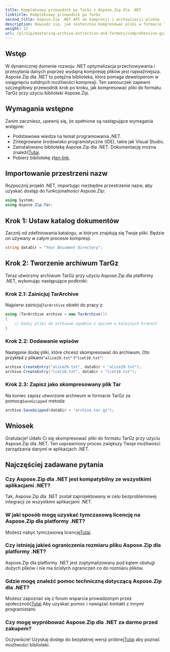 ```yaml
---
title: Kompleksowy przewodnik po TarGz z Aspose.Zip dla .NET
linktitle: Kompleksowy przewodnik po TarGz
second_title: Aspose.Zip .NET API do kompresji i archiwizacji plików
description: Dowiedz się, jak skutecznie kompresować pliki w formacie TarGz za pomocą Aspose.Zip dla .NET. Ten szczegółowy samouczek obejmuje wszystko, od konfiguracji środowiska.
weight: 12
url: /pl/zip/mastering-archive-extraction-and-formats/comprehensive-guide-to-tar-gz/
---
```

## Wstęp

W dynamicznej domenie rozwoju .NET optymalizacja przechowywania i przesyłania danych poprzez wydajną kompresję plików jest najważniejsza. Aspose.Zip dla .NET to potężna biblioteka, która pomaga deweloperom w osiągnięciu solidnych możliwości kompresji. Ten samouczek zapewni szczegółowy przewodnik krok po kroku, jak kompresować pliki do formatu TarGz przy użyciu biblioteki Aspose.Zip.

## Wymagania wstępne

Zanim zaczniesz, upewnij się, że spełnione są następujące wymagania wstępne:

- Podstawowa wiedza na temat programowania .NET.
- Zintegrowane środowisko programistyczne (IDE), takie jak Visual Studio.
-  Zainstalowano bibliotekę Aspose.Zip dla .NET. Dokumentację można znaleźć[Tutaj](https://reference.aspose.com/zip/net/).
-  Pobierz bibliotekę z[ten link](https://releases.aspose.com/zip/net/).

## Importowanie przestrzeni nazw

Rozpocznij projekt .NET, importując niezbędne przestrzenie nazw, aby uzyskać dostęp do funkcjonalności Aspose.Zip:

```csharp
using System;
using Aspose.Zip.Tar;
```

## Krok 1: Ustaw katalog dokumentów

Zacznij od zdefiniowania katalogu, w którym znajdują się Twoje pliki. Będzie on używany w całym procesie kompresji.

```csharp
string dataDir = "Your Document Directory";
```

## Krok 2: Tworzenie archiwum TarGz

Teraz utwórzmy archiwum TarGz przy użyciu Aspose.Zip dla platformy .NET, wykonując następujące podkroki:

### Krok 2.1: Zainicjuj TarArchive

 Najpierw zainicjuj`TarArchive` obiekt do pracy z:

```csharp
using (TarArchive archive = new TarArchive())
{
    // Dodaj pliki do archiwum zgodnie z opisem w kolejnych krokach
}
```

### Krok 2.2: Dodawanie wpisów

 Następnie dodaj pliki, które chcesz skompresować do archiwum. Oto przykład z plikami`"alice29.txt"` I`"lcet10.txt"`:

```csharp
archive.CreateEntry("alice29.txt", dataDir + "alice29.txt");
archive.CreateEntry("lcet10.txt", dataDir + "lcet10.txt");
```

### Krok 2.3: Zapisz jako skompresowany plik Tar

 Na koniec zapisz utworzone archiwum w formacie TarGz za pomocą`SaveGzipped` metoda:

```csharp
archive.SaveGzipped(dataDir + "archive.tar.gz");
```

## Wniosek

Gratulacje! Udało Ci się skompresować pliki do formatu TarGz przy użyciu Aspose.Zip dla .NET. Ten usprawniony proces zwiększy Twoje możliwości zarządzania danymi w aplikacjach .NET.

## Najczęściej zadawane pytania

### Czy Aspose.Zip dla .NET jest kompatybilny ze wszystkimi aplikacjami .NET?
Tak, Aspose.Zip dla .NET został zaprojektowany w celu bezproblemowej integracji ze wszystkimi aplikacjami .NET.

### W jaki sposób mogę uzyskać tymczasową licencję na Aspose.Zip dla platformy .NET?
 Możesz nabyć tymczasową licencję[Tutaj](https://purchase.conholdate.com/temporary-license/).

### Czy istnieją jakieś ograniczenia rozmiaru pliku Aspose.Zip dla platformy .NET?
Aspose.Zip dla platformy .NET jest zoptymalizowany pod kątem obsługi dużych plików i nie ma ścisłych ograniczeń co do rozmiaru plików.

### Gdzie mogę znaleźć pomoc techniczną dotyczącą Aspose.Zip dla .NET?
 Możesz zapoznać się z forum wsparcia prowadzonym przez społeczność[Tutaj](https://forum.aspose.com/c/zip/37) Aby uzyskać pomoc i nawiązać kontakt z innymi programistami.

### Czy mogę wypróbować Aspose.Zip dla .NET za darmo przed zakupem?
 Oczywiście! Uzyskaj dostęp do bezpłatnej wersji próbnej[Tutaj](https://releases.aspose.com/zip/net) aby poznać możliwości biblioteki.